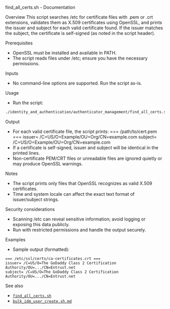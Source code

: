 find_all_certs.sh - Documentation

Overview
This script searches /etc for certificate files with .pem or .crt extensions, validates them as X.509 certificates using OpenSSL, and prints the issuer and subject for each valid certificate found. If the issuer matches the subject, the certificate is self-signed (as noted in the script header).

Prerequisites
- OpenSSL must be installed and available in PATH.
- The script reads files under /etc; ensure you have the necessary permissions.

Inputs
- No command-line options are supported. Run the script as-is.

Usage
- Run the script:

```bash
./identity_and_authentication/authenticator_management/find_all_certs.sh
```

Output
- For each valid certificate file, the script prints:
  === /path/to/cert.pem ===
  issuer= /C=US/O=Example/OU=Org/CN=example.com
  subject= /C=US/O=Example/OU=Org/CN=example.com
- If a certificate is self-signed, issuer and subject will be identical in the printed lines.
- Non-certificate PEM/CRT files or unreadable files are ignored quietly or may produce OpenSSL warnings.

Notes
- The script prints only files that OpenSSL recognizes as valid X.509 certificates.
- Time and system locale can affect the exact text format of issuer/subject strings.

Security considerations
- Scanning /etc can reveal sensitive information; avoid logging or exposing this data publicly.
- Run with restricted permissions and handle the output securely.

Examples
- Sample output (formatted):

```text
=== /etc/ssl/certs/ca-certificates.crt ===
issuer= /C=US/O=The GoDaddy Class 2 Certification Authority/OU=.../CN=Entrust.net
subject= /C=US/O=The GoDaddy Class 2 Certification Authority/OU=.../CN=Entrust.net
```

See also
- [`find_all_certs.sh`](identity_and_authentication/authenticator_management/find_all_certs.sh)
- [`bulk_idm_user_create.sh.md`](access_control/account_management_and_access_enforcement/bulk_idm_user_create.sh.md)
